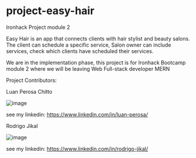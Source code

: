# project-easy-hair
Ironhack Project module 2 

Easy Hair is an app that connects clients with hair stylist and beauty salons.
The client can schedule a specific service, Salon owner can include services, check which clients have scheduled their services.

We are in the implementation phase, this project is for Ironhack Bootcamp module 2 where we will be leaving Web Full-stack developer MERN

Project Contributors: 

Luan Perosa Chitto

![image](https://user-images.githubusercontent.com/50602816/65395012-6fe49000-dd6b-11e9-9c81-1ab4554c61a6.png)
 
see my linkedin: https://www.linkedin.com/in/luan-perosa/


Rodrigo Jikal

![image](https://user-images.githubusercontent.com/50602816/65395077-5db72180-dd6c-11e9-8638-27116a20e910.png)

see my linkedin: https://www.linkedin.com/in/rodrigo-jikal/
